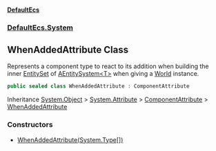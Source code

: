 #### [DefaultEcs](./index.md 'index')
### [DefaultEcs.System](./DefaultEcs-System.md 'DefaultEcs.System')
## WhenAddedAttribute Class
Represents a component type to react to its addition when building the inner [EntitySet](./DefaultEcs-EntitySet.md 'DefaultEcs.EntitySet') of [AEntitySystem&lt;T&gt;](./DefaultEcs-System-AEntitySystem-T-.md 'DefaultEcs.System.AEntitySystem&lt;T&gt;') when giving a [World](./DefaultEcs-World.md 'DefaultEcs.World') instance.  
```C#
public sealed class WhenAddedAttribute : ComponentAttribute
```
Inheritance [System.Object](https://docs.microsoft.com/en-us/dotnet/api/System.Object 'System.Object') &gt; [System.Attribute](https://docs.microsoft.com/en-us/dotnet/api/System.Attribute 'System.Attribute') &gt; [ComponentAttribute](./DefaultEcs-System-ComponentAttribute.md 'DefaultEcs.System.ComponentAttribute') &gt; [WhenAddedAttribute](./DefaultEcs-System-WhenAddedAttribute.md 'DefaultEcs.System.WhenAddedAttribute')  
### Constructors
- [WhenAddedAttribute(System.Type[])](./DefaultEcs-System-WhenAddedAttribute-WhenAddedAttribute(System-Type--).md 'DefaultEcs.System.WhenAddedAttribute.WhenAddedAttribute(System.Type[])')
